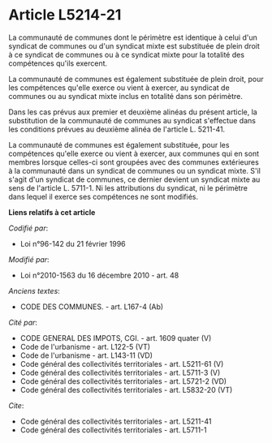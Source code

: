 # Article L5214-21

La communauté de communes dont le périmètre est identique à celui d'un syndicat de communes ou d'un syndicat mixte est
substituée de plein droit à ce syndicat de communes ou à ce syndicat mixte pour la totalité des compétences qu'ils exercent. 

La communauté de communes est également substituée de plein droit, pour les compétences qu'elle exerce ou vient à exercer, au
syndicat de communes ou au syndicat mixte inclus en totalité dans son périmètre. 

Dans les cas prévus aux premier et deuxième alinéas du présent article, la substitution de la communauté de communes au
syndicat s'effectue dans les conditions prévues au deuxième alinéa de l'article L. 5211-41. 

La communauté de communes est également substituée, pour les compétences qu'elle exerce ou vient à exercer, aux communes qui
en sont membres lorsque celles-ci sont groupées avec des communes extérieures à la communauté dans un syndicat de communes ou
un syndicat mixte. S'il s'agit d'un syndicat de communes, ce dernier devient un syndicat mixte au sens de l'article L.
5711-1. Ni les attributions du syndicat, ni le périmètre dans lequel il exerce ses compétences ne sont modifiés.

**Liens relatifs à cet article**

_Codifié par_:

  - Loi n°96-142 du 21 février 1996

_Modifié par_:

  - Loi n°2010-1563 du 16 décembre 2010 - art. 48

_Anciens textes_:

  - CODE DES COMMUNES. - art. L167-4 (Ab)

_Cité par_:

  - CODE GENERAL DES IMPOTS, CGI. - art. 1609 quater (V)
  - Code de l'urbanisme - art. L122-5 (VT)
  - Code de l'urbanisme - art. L143-11 (VD)
  - Code général des collectivités territoriales - art. L5211-61 (V)
  - Code général des collectivités territoriales - art. L5711-3 (V)
  - Code général des collectivités territoriales - art. L5721-2 (VD)
  - Code général des collectivités territoriales - art. L5832-20 (VT)

_Cite_:

  - Code général des collectivités territoriales - art. L5211-41
  - Code général des collectivités territoriales - art. L5711-1
